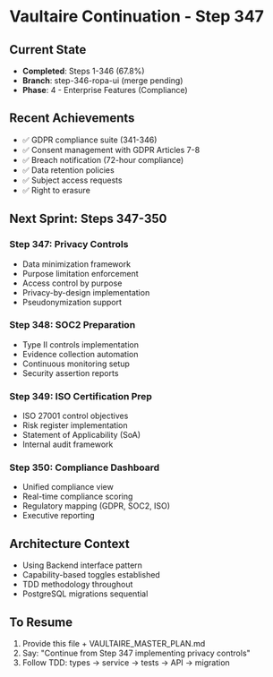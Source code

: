 # Vaultaire Continuation - Step 347

## Current State
- **Completed**: Steps 1-346 (67.8%)
- **Branch**: step-346-ropa-ui (merge pending)
- **Phase**: 4 - Enterprise Features (Compliance)

## Recent Achievements
- ✅ GDPR compliance suite (341-346)
- ✅ Consent management with GDPR Articles 7-8
- ✅ Breach notification (72-hour compliance)
- ✅ Data retention policies
- ✅ Subject access requests
- ✅ Right to erasure

## Next Sprint: Steps 347-350
### Step 347: Privacy Controls
- Data minimization framework
- Purpose limitation enforcement
- Access control by purpose
- Privacy-by-design implementation
- Pseudonymization support

### Step 348: SOC2 Preparation
- Type II controls implementation
- Evidence collection automation
- Continuous monitoring setup
- Security assertion reports

### Step 349: ISO Certification Prep
- ISO 27001 control objectives
- Risk register implementation
- Statement of Applicability (SoA)
- Internal audit framework

### Step 350: Compliance Dashboard
- Unified compliance view
- Real-time compliance scoring
- Regulatory mapping (GDPR, SOC2, ISO)
- Executive reporting

## Architecture Context
- Using Backend interface pattern
- Capability-based toggles established
- TDD methodology throughout
- PostgreSQL migrations sequential

## To Resume
1. Provide this file + VAULTAIRE_MASTER_PLAN.md
2. Say: "Continue from Step 347 implementing privacy controls"
3. Follow TDD: types → service → tests → API → migration
